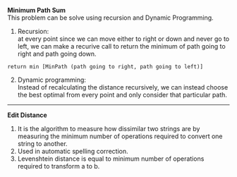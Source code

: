 **Minimum Path Sum**  
This problem can be solve using recursion and Dynamic Programming.
1. Recursion:  
at every point since we can move either to right or down and never go to left, we can make a recurive call to return the minimum of path 
going to right and path going down.
```
return min [MinPath (path going to right, path going to left)]
```
2. Dynamic programming:  
Instead of recalculating the distance recursively, we can instead choose the best optimal from every point and only consider that 
particular path.

---
**Edit Distance**  
1. It is the algorithm to measure how dissimilar two strings are by measuring the minimum number of operations required to convert one string to another.
2. Used in automatic spelling correction.
3. Levenshtein distance is equal to minimum number of operations required to transform a to b.
